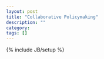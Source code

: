 ```yaml
---
layout: post
title: "Collaborative Policymaking"
description: ""
category: 
tags: []
---
```

{% include JB/setup %}
